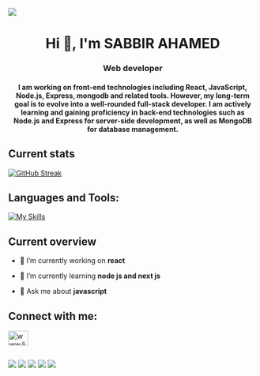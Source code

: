 ![](https://media.licdn.com/dms/image/D5616AQHGoKPnnrOh2w/profile-displaybackgroundimage-shrink_350_1400/0/1702121479337?e=1707350400&v=beta&t=9hmEnP-_aPwOUkeniBhWeUN8SAJmraP4Yu6PQCZZ4YI)
<h1 align="center">Hi 👋, I'm SABBIR AHAMED</h1>
<h3 align="center">Web developer</h3>
<h4 align="center">I am working on front-end technologies including React, JavaScript, Node.js, Express, mongodb and related tools. However, my long-term goal is to evolve into a well-rounded full-stack developer. I am actively learning and gaining proficiency in back-end technologies such as Node.js and Express for server-side development, as well as MongoDB for database management. </h4>

## Current stats
[![GitHub Streak](https://github-readme-streak-stats.herokuapp.com?user=sabbir20201&theme=dark&border_radius=4.6)](https://git.io/streak-stats)

## Languages and Tools:
[![My Skills](https://skillicons.dev/icons?i=html,css,js,react,nodejs,express,mongodb)](https://skillicons.dev)

## Current overview
- 🔭 I’m currently working on **react**

- 🌱 I’m currently learning **node js and next js**

- 💬 Ask me about **javascript**
  
##  Connect with me:
<p align="left">
<a href="https://linkedin.com/in/www.linkedin.com/in/sabbir-sarkar-65356b1aa" target="blank"><img align="center" src="https://raw.githubusercontent.com/rahuldkjain/github-profile-readme-generator/master/src/images/icons/Social/linked-in-alt.svg" alt="www.linkedin.com/in/sabbir-sarkar-65356b1aa" height="30" width="40" /></a>
  
##  
![](http://github-profile-summary-cards.vercel.app/api/cards/profile-details?username=sabbir20201&theme=dark)
![](http://github-profile-summary-cards.vercel.app/api/cards/repos-per-language?username=sabbir20201&theme=dark)
![](http://github-profile-summary-cards.vercel.app/api/cards/most-commit-language?username=sabbir20201&theme=dark)
![](http://github-profile-summary-cards.vercel.app/api/cards/stats?username=sabbir20201&theme=dark)
![](http://github-profile-summary-cards.vercel.app/api/cards/productive-time?username=sabbir20201&theme=dark&utcOffset=8)
